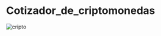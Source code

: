 # Cotizador_de_criptomonedas

![cripto](https://user-images.githubusercontent.com/53352272/90945289-4eb47580-e3fa-11ea-92d2-e5b7cd75facc.jpg)
